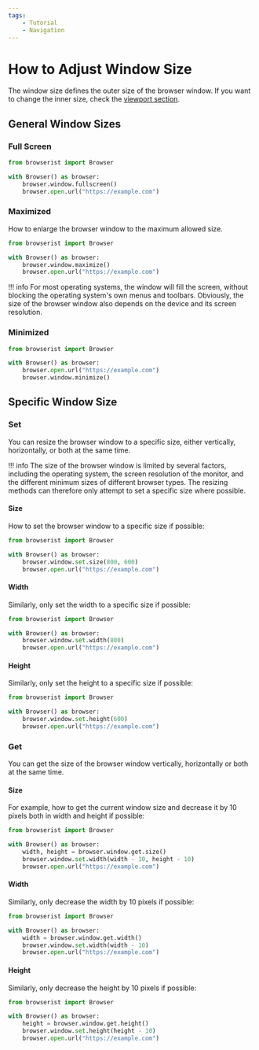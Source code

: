 ```yaml
---
tags:
    - Tutorial
    - Navigation
---
```


# How to Adjust Window Size
The window size defines the outer size of the browser window. If you want to change the inner size, check the [viewport section](./../settings/viewport.md).

## General Window Sizes
### Full Screen
```python linenums="1"
from browserist import Browser

with Browser() as browser:
    browser.window.fullscreen()
    browser.open.url("https://example.com")
```

### Maximized
How to enlarge the browser window to the maximum allowed size.

```python linenums="1"
from browserist import Browser

with Browser() as browser:
    browser.window.maximize()
    browser.open.url("https://example.com")
```

!!! info
    For most operating systems, the window will fill the screen, without blocking the operating system's own menus and toolbars. Obviously, the size of the browser window also depends on the device and its screen resolution.

### Minimized
```python linenums="1"
from browserist import Browser

with Browser() as browser:
    browser.open.url("https://example.com")
    browser.window.minimize()
```

## Specific Window Size
### Set
You can resize the browser window to a specific size, either vertically, horizontally, or both at the same time.

!!! info
    The size of the browser window is limited by several factors, including the operating system, the screen resolution of the monitor, and the different minimum sizes of different browser types. The resizing methods can therefore only attempt to set a specific size where possible.

#### Size
How to set the browser window to a specific size if possible:

```python linenums="1"
from browserist import Browser

with Browser() as browser:
    browser.window.set.size(800, 600)
    browser.open.url("https://example.com")
```

#### Width
Similarly, only set the width to a specific size if possible:

```python linenums="1"
from browserist import Browser

with Browser() as browser:
    browser.window.set.width(800)
    browser.open.url("https://example.com")
```

#### Height
Similarly, only set the height to a specific size if possible:

```python linenums="1"
from browserist import Browser

with Browser() as browser:
    browser.window.set.height(600)
    browser.open.url("https://example.com")
```

### Get
You can get the size of the browser window vertically, horizontally or both at the same time.

#### Size
For example, how to get the current window size and decrease it by 10 pixels both in width and height if possible:

```python linenums="1"
from browserist import Browser

with Browser() as browser:
    width, height = browser.window.get.size()
    browser.window.set.width(width - 10, height - 10)
    browser.open.url("https://example.com")
```

#### Width
Similarly, only decrease the width by 10 pixels if possible:

```python linenums="1"
from browserist import Browser

with Browser() as browser:
    width = browser.window.get.width()
    browser.window.set.width(width - 10)
    browser.open.url("https://example.com")
```

#### Height
Similarly, only decrease the height by 10 pixels if possible:

```python linenums="1"
from browserist import Browser

with Browser() as browser:
    height = browser.window.get.height()
    browser.window.set.height(height - 10)
    browser.open.url("https://example.com")
```
